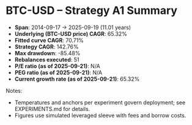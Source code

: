 # BTC-USD – Strategy A1 Summary

- **Span**: 2014-09-17 → 2025-09-19 (11.01 years)
- **Underlying (BTC-USD price) CAGR**: 65.32%
- **Fitted curve CAGR**: 70.71%
- **Strategy CAGR**: 142.76%
- **Max drawdown**: -85.48%
- **Rebalances executed**: 51
- **P/E ratio (as of 2025-09-21)**: N/A
- **PEG ratio (as of 2025-09-21)**: N/A
- **Current growth rate (as of 2025-09-21)**: 65.32%

Notes:

- Temperatures and anchors per experiment govern deployment; see EXPERIMENTS.md for details.
- Figures use simulated leveraged sleeve with fees and borrow costs.

